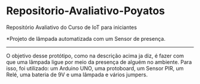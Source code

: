 # Repositorio-Avaliativo-Poyatos
Repositório Avaliativo do Curso de IoT para iniciantes

*Projeto de lâmpada automatizada com um Sensor de presença.
_______________________________________________________________________________________________________________________________________

O objetivo desse protótipo, como na descrição acima ja diz, é fazer com que uma lâmpada ligue por meio da presença de alguém no ambiente.
Para isso, foi utilizado: um Arduino UNO, uma protoboard, um Sensor PIR, um Relé, uma bateria de 9V e uma lâmpada e vários jumpers.

